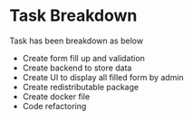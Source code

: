 # Task Breakdown

Task has been breakdown as below
- Create form fill up and validation
- Create backend to store data
- Create UI to display all filled form by admin
- Create redistributable package
- Create docker file 
- Code refactoring